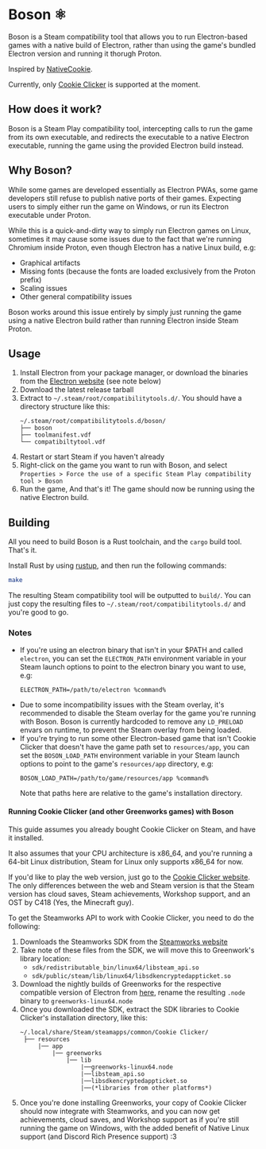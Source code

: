 # Boson ⚛️

Boson is a Steam compatibility tool that allows you to run Electron-based games with a native build of Electron,
rather than using the game's bundled Electron version and running it thorugh Proton.

Inspired by [NativeCookie](https://github.com/Kesefon/NativeCookie/).

Currently, only [Cookie Clicker](https://orteil.dashnet.org/cookieclicker/) is supported at the moment.

## How does it work?

Boson is a Steam Play compatibility tool, intercepting calls to run the game from its own executable, and redirects
the executable to a native Electron executable, running the game using the provided Electron build instead.

## Why Boson?

While some games are developed essentially as Electron PWAs, some game developers still refuse to publish native ports of their games.
Expecting users to simply either run the game on Windows, or run its Electron executable under Proton.

While this is a quick-and-dirty way to simply run Electron games on Linux, sometimes it may cause some issues due to the fact that we're running Chromium
inside Proton, even though Electron has a native Linux build, e.g:

- Graphical artifacts
- Missing fonts (because the fonts are loaded exclusively from the Proton prefix)
- Scaling issues
- Other general compatibility issues

Boson works around this issue entirely by simply just running the game using a native Electron
build rather than running Electron inside Steam Proton.

## Usage

1. Install Electron from your package manager, or download the binaries from the [Electron website](https://www.electronjs.org/) (see note below)
2. Download the latest release tarball
3. Extract to `~/.steam/root/compatibilitytools.d/`. You should have a directory structure like this:
   ```
   ~/.steam/root/compatibilitytools.d/boson/
   ├── boson
   ├── toolmanifest.vdf
   └── compatibiltytool.vdf
   ```
4. Restart or start Steam if you haven't already
5. Right-click on the game you want to run with Boson, and select `Properties > Force the use of a specific Steam Play compatibility tool > Boson`
6. Run the game, And that's it! The game should now be running using the native Electron build.

## Building

All you need to build Boson is a Rust toolchain, and the `cargo` build tool. That's it.

Install Rust by using [rustup](https://rustup.rs/), and then run the following commands:

```sh
make
```

The resulting Steam compatibility tool will be outputted to `build/`. You can just copy the resulting files to `~/.steam/root/compatibilitytools.d/` and you're good to go.

### Notes

- If you're using an electron binary that isn't in your $PATH and called `electron`, you can set the `ELECTRON_PATH` environment variable in your Steam launch options to point to the electron binary you want to use, e.g:
  ```
  ELECTRON_PATH=/path/to/electron %command%
  ```
- Due to some incompatibility issues with the Steam overlay, it's recommended to disable the Steam overlay for the game you're running with Boson. Boson is currently hardcoded to remove any `LD_PRELOAD` envars on runtime, to prevent the Steam overlay from being loaded.
- If you're trying to run some other Electron-based game that isn't Cookie Clicker that doesn't have the game path set to `resources/app`, you can set the `BOSON_LOAD_PATH` environment variable in your Steam launch options to point to the game's `resources/app` directory, e.g:
  ```
  BOSON_LOAD_PATH=/path/to/game/resources/app %command%
  ```
  Note that paths here are relative to the game's installation directory.

#### Running Cookie Clicker (and other Greenworks games) with Boson

This guide assumes you already bought Cookie Clicker on Steam, and have it installed.

It also assumes that your CPU architecture is x86_64, and you're running a 64-bit Linux distribution, Steam for Linux only supports x86_64 for now.

If you'd like to play the web version, just go to the [Cookie Clicker website](https://orteil.dashnet.org/cookieclicker/).
The only differences between the web and Steam version is that the Steam version has cloud saves, Steam achievements, Workshop support, and an OST by C418 (Yes, the Minecraft guy).

To get the Steamworks API to work with Cookie Clicker, you need to do the following:

1. Downloads the Steamworks SDK from the [Steamworks website](https://partner.steamgames.com/downloads/list)
2. Take note of these files from the SDK, we will move this to Greenwork's library location:
   - `sdk/redistributable_bin/linux64/libsteam_api.so`
   - `sdk/public/steam/lib/linux64/libsdkencryptedappticket.so`
3. Download the nightly builds of Greenworks for the respective compatible version of Electron from [here](https://greenworks-prebuilds.armaldio.xyz/), rename the resulting `.node` binary to `greenworks-linux64.node`
4. Once you downloaded the SDK, extract the SDK libraries to Cookie Clicker's installation directory, like this:
   ```
   ~/.local/share/Steam/steamapps/common/Cookie Clicker/
    ├── resources
        |── app
            |── greenworks
                |── lib
                    |──greenworks-linux64.node
                    |──libsteam_api.so
                    |──libsdkencryptedappticket.so
                    |──(*libraries from other platforms*)
   ```
5. Once you're done installing Greenworks, your copy of Cookie Clicker should now integrate with Steamworks, and you can now get achievements, cloud saves, and Workshop support as if you're still running the game on Windows, with the added benefit of Native Linux support (and Discord Rich Presence support) :3
